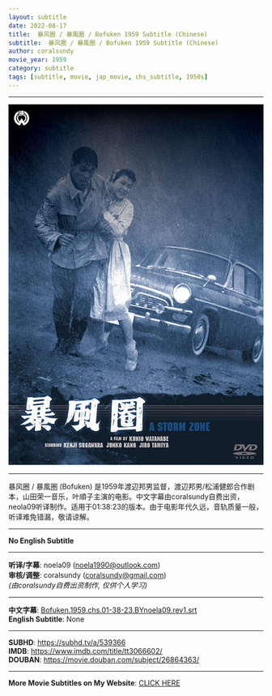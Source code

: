 ```yaml
---
layout: subtitle
date: 2022-08-17
title:  暴风圈 / 暴風圏 / Bofuken 1959 Subtitle (Chinese)
subtitle:  暴风圈 / 暴風圏 / Bofuken 1959 Subtitle (Chinese)
author: coralsundy
movie_year: 1959
category: subtitle
tags: [subtitle, movie, jap_movie, chs_subtitle, 1950s]
---
```


------

<img src="../assets/tt3066602.jpg" alt="tt3066602_cover_art" />

------

暴风圈 / 暴風圏 (Bofuken) 是1959年渡辺邦男监督，渡辺邦男/松浦健郎合作剧本，山田荣一音乐，叶順子主演的电影。中文字幕由coralsundy自费出资，neola09听译制作。适用于01:38:23的版本。由于电影年代久远，音轨质量一般，听译难免错漏，敬请谅解。

------

**No English Subtitle**

------

**听译/字幕**: noela09 (noela1990@outlook.com)<br>
**审核/调整**: coralsundy (coralsundy@gmail.com)<br>
*(由coralsundy自费出资制作, 仅供个人学习)*

------

**中文字幕**: [Bofuken.1959.chs.01-38-23.BYnoela09.rev1.srt](../subtitles/Bofuken.1959.chs.01-38-23.BYnoela09.rev1.srt)<br>
**English Subtitle**: None

------

**SUBHD**: <https://subhd.tv/a/539366><br>
**IMDB**: <https://www.imdb.com/title/tt3066602/><br>
**DOUBAN**: <https://movie.douban.com/subject/26864363/>

------

**More Movie Subtitles on My Website**: <a href='{% post_url 2021-01-10-subtitles-summary-list %}'>CLICK HERE</a>


